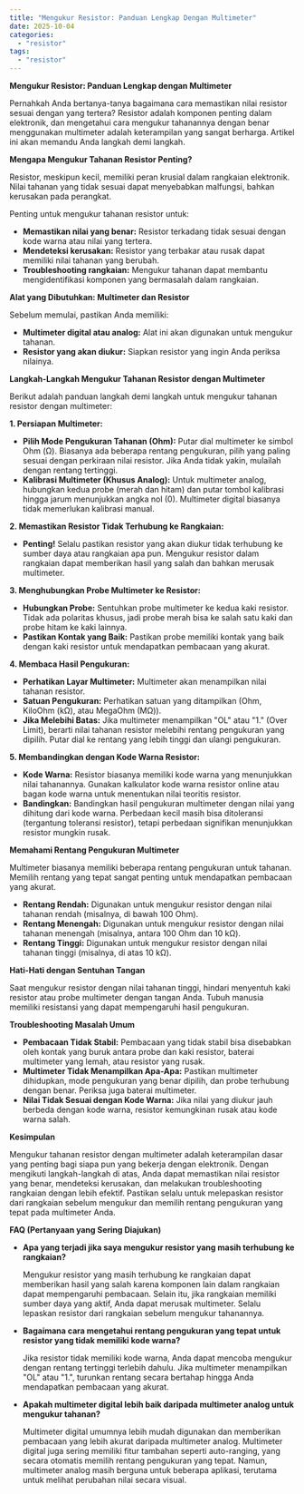 ```yaml
---
title: "Mengukur Resistor: Panduan Lengkap Dengan Multimeter"
date: 2025-10-04
categories: 
  - "resistor"
tags: 
  - "resistor"
---
```


**Mengukur Resistor: Panduan Lengkap dengan Multimeter**

Pernahkah Anda bertanya-tanya bagaimana cara memastikan nilai resistor sesuai dengan yang tertera? Resistor adalah komponen penting dalam elektronik, dan mengetahui cara mengukur tahanannya dengan benar menggunakan multimeter adalah keterampilan yang sangat berharga. Artikel ini akan memandu Anda langkah demi langkah.

**Mengapa Mengukur Tahanan Resistor Penting?**

Resistor, meskipun kecil, memiliki peran krusial dalam rangkaian elektronik. Nilai tahanan yang tidak sesuai dapat menyebabkan malfungsi, bahkan kerusakan pada perangkat.

Penting untuk mengukur tahanan resistor untuk:

- **Memastikan nilai yang benar:** Resistor terkadang tidak sesuai dengan kode warna atau nilai yang tertera.
- **Mendeteksi kerusakan:** Resistor yang terbakar atau rusak dapat memiliki nilai tahanan yang berubah.
- **Troubleshooting rangkaian:** Mengukur tahanan dapat membantu mengidentifikasi komponen yang bermasalah dalam rangkaian.

**Alat yang Dibutuhkan: Multimeter dan Resistor**

Sebelum memulai, pastikan Anda memiliki:

- **Multimeter digital atau analog:** Alat ini akan digunakan untuk mengukur tahanan.
- **Resistor yang akan diukur:** Siapkan resistor yang ingin Anda periksa nilainya.

**Langkah-Langkah Mengukur Tahanan Resistor dengan Multimeter**

Berikut adalah panduan langkah demi langkah untuk mengukur tahanan resistor dengan multimeter:

**1\. Persiapan Multimeter:**

- **Pilih Mode Pengukuran Tahanan (Ohm):** Putar dial multimeter ke simbol Ohm (Ω). Biasanya ada beberapa rentang pengukuran, pilih yang paling sesuai dengan perkiraan nilai resistor. Jika Anda tidak yakin, mulailah dengan rentang tertinggi.
- **Kalibrasi Multimeter (Khusus Analog):** Untuk multimeter analog, hubungkan kedua probe (merah dan hitam) dan putar tombol kalibrasi hingga jarum menunjukkan angka nol (0). Multimeter digital biasanya tidak memerlukan kalibrasi manual.

**2\. Memastikan Resistor Tidak Terhubung ke Rangkaian:**

- **Penting!** Selalu pastikan resistor yang akan diukur tidak terhubung ke sumber daya atau rangkaian apa pun. Mengukur resistor dalam rangkaian dapat memberikan hasil yang salah dan bahkan merusak multimeter.

**3\. Menghubungkan Probe Multimeter ke Resistor:**

- **Hubungkan Probe:** Sentuhkan probe multimeter ke kedua kaki resistor. Tidak ada polaritas khusus, jadi probe merah bisa ke salah satu kaki dan probe hitam ke kaki lainnya.
- **Pastikan Kontak yang Baik:** Pastikan probe memiliki kontak yang baik dengan kaki resistor untuk mendapatkan pembacaan yang akurat.

**4\. Membaca Hasil Pengukuran:**

- **Perhatikan Layar Multimeter:** Multimeter akan menampilkan nilai tahanan resistor.
- **Satuan Pengukuran:** Perhatikan satuan yang ditampilkan (Ohm, KiloOhm (kΩ), atau MegaOhm (MΩ)).
- **Jika Melebihi Batas:** Jika multimeter menampilkan "OL" atau "1." (Over Limit), berarti nilai tahanan resistor melebihi rentang pengukuran yang dipilih. Putar dial ke rentang yang lebih tinggi dan ulangi pengukuran.

**5\. Membandingkan dengan Kode Warna Resistor:**

- **Kode Warna:** Resistor biasanya memiliki kode warna yang menunjukkan nilai tahanannya. Gunakan kalkulator kode warna resistor online atau bagan kode warna untuk menentukan nilai teoritis resistor.
- **Bandingkan:** Bandingkan hasil pengukuran multimeter dengan nilai yang dihitung dari kode warna. Perbedaan kecil masih bisa ditoleransi (tergantung toleransi resistor), tetapi perbedaan signifikan menunjukkan resistor mungkin rusak.

**Memahami Rentang Pengukuran Multimeter**

Multimeter biasanya memiliki beberapa rentang pengukuran untuk tahanan. Memilih rentang yang tepat sangat penting untuk mendapatkan pembacaan yang akurat.

- **Rentang Rendah:** Digunakan untuk mengukur resistor dengan nilai tahanan rendah (misalnya, di bawah 100 Ohm).
- **Rentang Menengah:** Digunakan untuk mengukur resistor dengan nilai tahanan menengah (misalnya, antara 100 Ohm dan 10 kΩ).
- **Rentang Tinggi:** Digunakan untuk mengukur resistor dengan nilai tahanan tinggi (misalnya, di atas 10 kΩ).

**Hati-Hati dengan Sentuhan Tangan**

Saat mengukur resistor dengan nilai tahanan tinggi, hindari menyentuh kaki resistor atau probe multimeter dengan tangan Anda. Tubuh manusia memiliki resistansi yang dapat mempengaruhi hasil pengukuran.

**Troubleshooting Masalah Umum**

- **Pembacaan Tidak Stabil:** Pembacaan yang tidak stabil bisa disebabkan oleh kontak yang buruk antara probe dan kaki resistor, baterai multimeter yang lemah, atau resistor yang rusak.
- **Multimeter Tidak Menampilkan Apa-Apa:** Pastikan multimeter dihidupkan, mode pengukuran yang benar dipilih, dan probe terhubung dengan benar. Periksa juga baterai multimeter.
- **Nilai Tidak Sesuai dengan Kode Warna:** Jika nilai yang diukur jauh berbeda dengan kode warna, resistor kemungkinan rusak atau kode warna salah.

**Kesimpulan**

Mengukur tahanan resistor dengan multimeter adalah keterampilan dasar yang penting bagi siapa pun yang bekerja dengan elektronik. Dengan mengikuti langkah-langkah di atas, Anda dapat memastikan nilai resistor yang benar, mendeteksi kerusakan, dan melakukan troubleshooting rangkaian dengan lebih efektif. Pastikan selalu untuk melepaskan resistor dari rangkaian sebelum mengukur dan memilih rentang pengukuran yang tepat pada multimeter Anda.

**FAQ (Pertanyaan yang Sering Diajukan)**

- **Apa yang terjadi jika saya mengukur resistor yang masih terhubung ke rangkaian?**
    
    Mengukur resistor yang masih terhubung ke rangkaian dapat memberikan hasil yang salah karena komponen lain dalam rangkaian dapat mempengaruhi pembacaan. Selain itu, jika rangkaian memiliki sumber daya yang aktif, Anda dapat merusak multimeter. Selalu lepaskan resistor dari rangkaian sebelum mengukur tahanannya.
    
- **Bagaimana cara mengetahui rentang pengukuran yang tepat untuk resistor yang tidak memiliki kode warna?**
    
    Jika resistor tidak memiliki kode warna, Anda dapat mencoba mengukur dengan rentang tertinggi terlebih dahulu. Jika multimeter menampilkan "OL" atau "1.", turunkan rentang secara bertahap hingga Anda mendapatkan pembacaan yang akurat.
    
- **Apakah multimeter digital lebih baik daripada multimeter analog untuk mengukur tahanan?**
    
    Multimeter digital umumnya lebih mudah digunakan dan memberikan pembacaan yang lebih akurat daripada multimeter analog. Multimeter digital juga sering memiliki fitur tambahan seperti auto-ranging, yang secara otomatis memilih rentang pengukuran yang tepat. Namun, multimeter analog masih berguna untuk beberapa aplikasi, terutama untuk melihat perubahan nilai secara visual.
